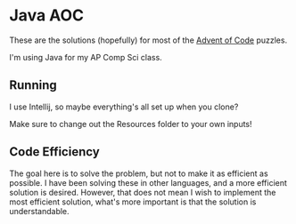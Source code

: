 # Java AOC
These are the solutions (hopefully) for most of the [Advent of Code](https://adventofcode.com/) puzzles.

I'm using Java for my AP Comp Sci class.

## Running
I use Intellij, so maybe everything's all set up when you clone?

Make sure to change out the Resources folder to your own inputs!

## Code Efficiency
The goal here is to solve the problem, but not to make it as efficient as possible. I have been solving these in other languages, and a more efficient solution is desired. However, that does not mean I wish to implement the most efficient solution, what's more important is that the solution is understandable.